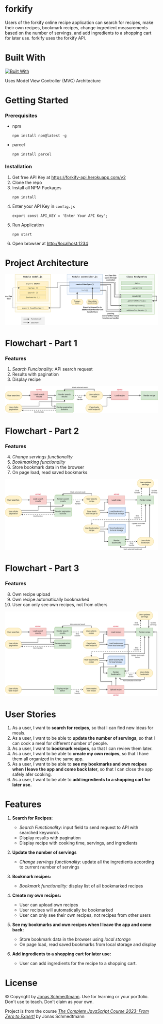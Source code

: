 # forkify

Users of the forkify online recipe application can search for recipes, make their own recipes, bookmark recipes, change ingredient measurements based on the number of servings, and add ingredients to a shopping cart for later use. forkify uses the forkify API.

# Built With
[![Built With](https://skillicons.dev/icons?i=js,html,css,sass,babel)](https://skillicons.dev)

Uses Model View Controller (MVC) Architecture


# Getting Started

### Prerequisites

- npm
  ```
  npm install npm@latest -g
  ```
- parcel
  ```
  npm install parcel
  ```

### Installation

1. Get free API Key at <https://forkify-api.herokuapp.com/v2>
2. Clone the repo
3. Install all NPM Packages
   ```
   npm install
   ```
4. Enter your API Key in `config.js`
   ```
   export const API_KEY = 'Enter Your API Key';
   ```
5. Run Application
   ```
   npm start
   ```
6. Open browser at <http://localhost:1234>

# Project Architecture

![Project Architecture](./plans/forkify-architecture-recipe-loading.png)

# Flowchart - Part 1

### Features

1. _Search Funcionality:_ API search request
2. Results with pagination
3. Display recipe

![Flow Chart (part 1)](./plans/forkify-flowchart-part-1.png)

# Flowchart - Part 2

### Features

4. _Change servings functionality_
5. _Bookmarking functionality_
6. Store bookmark data in the browser
7. On page load, read saved bookmarks

![Flow Chart (part 2)](./plans/forkify-flowchart-part-2.png)

# Flowchart - Part 3

### Features

8. Own recipe upload
9. Own recipe automatically bookmarked
10. User can only see own recipes, not from others

![Flow Chart (part 3)](./plans/forkify-flowchart-part-3.png)

# User Stories

1. As a user, I want to **search for recipes**, so that I can find new ideas for meals.
2. As a user, I want to be able to **update the number of servings**, so that I can cook a meal for different number of people.
3. As a user, I want to **bookmark recipes**, so that I can review them later.
4. As a user, I want to be able to **create my own recipes**, so that I have them all organized in the same app.
5. As a user, I want to be able to **see my bookmarks and own recipes when I leave the app and come back later**, so that I can close the app safely afer cooking.
6. As a user, I want to be able to **add ingredients to a shopping cart for later use.** 

# Features

1. **Search for Recipes:**

   - _Search Functionality:_ input field to send request to API with searched keywords
   - Display results with pagination
   - Display recipe with cooking time, servings, and ingredients

2. **Update the number of servings**

   - _Change servings functionality:_ update all the ingredients according to current number of servings

3. **Bookmark recipes:**

   - _Bookmark functionality:_ display list of all bookmarked recipes

4. **Create my own recipes:**

   - User can upload own recipes
   - User recipes will automatically be bookmarked
   - User can only see their own recipes, not recipes from other users

5. **See my bookmarks and own recipes when I leave the app and come back:**
   
   - Store bookmark data in the browser using _local storage_
   - On page load, read saved bookmarks from local storage and display

6. **Add ingredients to a shopping cart for later use:**
   
   - User can add ingredients for the recipe to a shopping cart.

# License

© Copyright by [Jonas Schmedtmann](https://twitter.com/jonasschmedtman). Use for learning or your portfolio. Don't use to teach. Don't claim as your own.

Project is from the course [_The Complete JavaScript Course 2023: From Zero to Expert!_](https://www.udemy.com/course/the-complete-javascript-course/) by Jonas Schmedtmann
